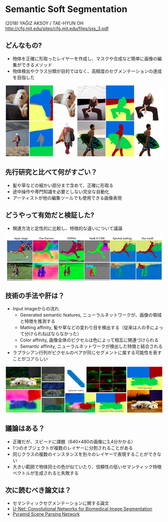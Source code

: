 # Semantic Soft Segmentation
(2018) YAĞIZ AKSOY / TAE-HYUN OH    
http://cfg.mit.edu/sites/cfg.mit.edu/files/sss_3.pdf

## どんなもの?
- 物体を正確に形取ったレイヤーを作成し、マスクや合成など簡単に画像の編集ができるメソッド
- 物体検出やクラス分類が目的ではなく、高精度のセグメンテーションの達成を目指した

![SSS_1](https://github.com/NCC-AI/Study/blob/images/Semantic%20Soft%20Segmentation/SSS_1.png)

## 先行研究と比べて何がすごい？
- 髪や草などの細かい部分まで含めて、正確に形取る
- 途中操作や専門知識を必要としない完全な自動化
- アーティストが他の編集ツールでも使用できる画像表現

## どうやって有効だと検証した?
- 関連方法と定性的に比較し、特徴的な違いについて議論

![SSS_2](https://github.com/NCC-AI/Study/blob/images/Semantic%20Soft%20Segmentation/SSS_2.png)

## 技術の手法や肝は？
- Input imageからの流れ
  - Generated semantic features, ニューラルネットワークが、画像の領域と特徴を推測する
  - Matting affinity, 髪や草などの変わり目を検出する（従来は人の手によって分けられねばならなかった）
  - Color affinity, 画像全体のピクセルは色によって相互に関連づけられる
  - Semantic affinity, ニューラルネットワークが検出した特徴と結合される
- ラプラシアン行列がピクセルのペアが同じセグメントに属する可能性を表すことがコアらしい

![SSS_3](https://github.com/NCC-AI/Study/blob/images/Semantic%20Soft%20Segmentation/SSS_3.png)

## 議論はある？
- 正確だが、スピードに課題（640×480の画像に3,4分かかる）
- 1つのオブジェクトが複数のレイヤーに分割されることがある
- 同じクラスの複数のインスタンスを別々のレイヤーで表現することができない
- 大きい範囲で物体同士の色が似ていたり、信頼性の低いセマンティック特徴ベクトルが生成されると失敗する

## 次に読むべき論文は？
- セマンティックセグメンテーションに関する論文
- [U-Net: Convolutional Networks for Biomedical Image Segmentation](https://arxiv.org/pdf/1505.04597.pdf)
- [Pyramid Scene Parsing Network](https://arxiv.org/pdf/1612.01105.pdf)
